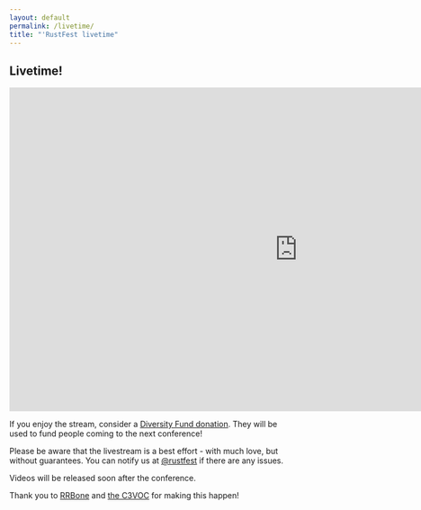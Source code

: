 ```yaml
---
layout: default
permalink: /livetime/
title: "'RustFest livetime"
---
```


<div class='popout'>
  <section>
    <h1>Livetime!</h1>
  </section>
</div>

<div style="text-align: center;">
<iframe src="https://streaming.media.ccc.de/rustfest2018rome/embed/auditorium/dash/native" width="1024" height="576" frameborder="none" allowfullscreen="allowfullscreen" seamless="seamless" scrolling="no"></iframe>
</div>

<p>If you enjoy the stream, consider a <a href="https://ti.to/asquera-event-ug/rustfest-rome-2018/">Diversity Fund donation</a>. They will be used to fund people coming to the next conference!</p>

<p>Please be aware that the livestream is a best effort - with much love, but without guarantees. You can notify us at <a href="https://twitter.com/rustfest">@rustfest</a> if there are any issues.</p>

<p>Videos will be released soon after the conference.</p>

<p>Thank you to <a href="https://www.rrbone.net/">RRBone</a> and <a href="https://c3voc.de/">the C3VOC</a> for making this happen!</p>

